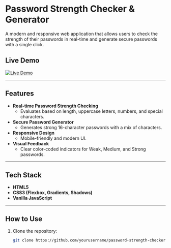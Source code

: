 # Password Strength Checker & Generator

A modern and responsive web application that allows users to check the strength of their passwords in real-time and generate secure passwords with a single click.


## Live Demo

[![Live Demo](https://img.shields.io/badge/Live-Demo-blue?style=for-the-badge)](https://your-live-link.com)

---

## Features

- **Real-time Password Strength Checking**
  - Evaluates based on length, uppercase letters, numbers, and special characters.
- **Secure Password Generator**
  - Generates strong 16-character passwords with a mix of characters.
- **Responsive Design**
  - Mobile-friendly and modern UI.
- **Visual Feedback**
  - Clear color-coded indicators for Weak, Medium, and Strong passwords.

---

## Tech Stack

- **HTML5**
- **CSS3 (Flexbox, Gradients, Shadows)**
- **Vanilla JavaScript**

---

## How to Use

1. Clone the repository:
   ```bash
   git clone https://github.com/yourusername/password-strength-checker.git
   
